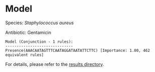 
# Model

Species: *Staphylococcus aureus*

Antibiotic: Gentamicin

```
Model (Conjunction - 1 rules):
------------------------------
Presence(AAACAATAGTTTCAATAGGATAATATTCTTC) [Importance: 1.00, 462 equivalent rules]

```

For details, please refer to the [results directory](../../../../../results/scm_b/staphylococcus%20aureus/gentamicin/repeat_0/).

